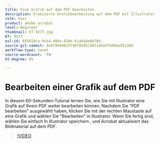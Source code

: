```yaml
---
title: Eine Grafik auf dem PDF bearbeiten.
description: Erweiterte Grafikbearbeitung auf dem PDF mit Illustrator
role: User
product: adobe acrobat
level: Beginner
thumbnail: KT-9277.jpg
KT: 9277
exl-id: 655019ce-9cb4-486e-820e-61abdde6b789
source-git-commit: 4ebf9594025f98f0505c58f1ab43fb864ed51206
workflow-type: tm+mt
source-wordcount: '74'
ht-degree: 0%

---
```


# Bearbeiten einer Grafik auf dem PDF

In diesem 60-Sekunden-Tutorial lernen Sie, wie Sie mit Illustrator eine Grafik auf Ihrem PDF weiter bearbeiten können. Nachdem Sie &quot;PDF bearbeiten&quot; ausgewählt haben, klicken Sie mit der rechten Maustaste auf eine Grafik und wählen Sie &quot;Bearbeiten&quot; in Illustrator. Wenn Sie fertig sind, wählen Sie einfach In Illustrator speichern , und Acrobat aktualisiert das Bildmaterial auf dem PDF.

>[!VIDEO](https://video.tv.adobe.com/v/338277?quality=12&learn=on&hidetitle=true)
